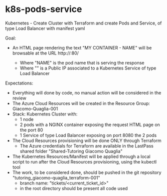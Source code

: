 # k8s-pods-service
Kubernetes - Create Cluster with Terraform and create Pods and Service, of type Load Balancer with manifest yaml 

Goal:
- An HTML page rendering the text "MY CONTAINER - NAME" will be browsable at the URL http://<IP>:80/
  - Where "NAME" is the pod name that is serving the response
  - Where "<IP>" is a Public IP associated to a Kubernetes Service of type Load Balancer

Expectations:
- Everything will done by code, no manual action will be considered in the review
- The Azure Cloud Resources will be created in the Resource Group: Giacomo-Quaglia-001
- Stack: Kubernetes Cluster with:
  - 1 node
  - 2 pods with a NGINX container exposing the request HTML page on the port 80
  - 1 Service of type Load Balancer exposing on port 8080 the 2 pods
- The Cloud Resources provisioning will be done ONLY through Terraform
  - The Azure credentials for Terraform are available in the LastPass shared folder "Shared-Tutoring Giacomo Quaglia"
- The Kubernetes Resources/Manifest will be applied through a local script to run after the Cloud Resources provisioning, using the kubectl tool
- The work, to be considered done, should be pushed in the git repository "tutoring_giacomo-quaglia_terraform-001"
  - branch name: "tickets/<current_ticket_id>"
  - in the root directory should be present all code used
